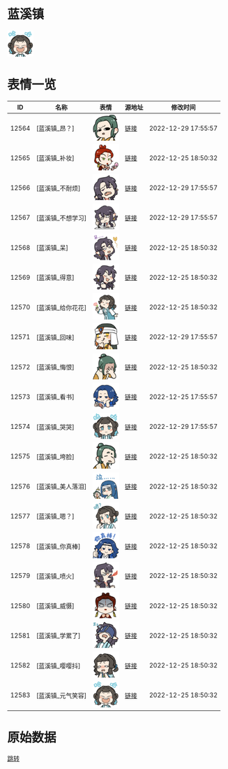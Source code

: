 # 蓝溪镇

<img src="./cover.png" height="60" alt="cover" />

# 表情一览

|ID|名称|表情|源地址|修改时间|
|----|----|----|----|----|
|12564|[蓝溪镇_昂？]|<img src="./pic/012564_%5B蓝溪镇_昂？%5D.png" height="60" alt="昂？"/>|[链接](https://i0.hdslb.com/bfs/emote/e98aacc3fc0088c0234610855951a8116dc62e64.png)|2022-12-29 17:55:57|
|12565|[蓝溪镇_补妆]|<img src="./pic/012565_%5B蓝溪镇_补妆%5D.png" height="60" alt="补妆"/>|[链接](https://i0.hdslb.com/bfs/emote/1fc3346bf095f697b5f981886cc683540455c8c0.png)|2022-12-25 18:50:32|
|12566|[蓝溪镇_不耐烦]|<img src="./pic/012566_%5B蓝溪镇_不耐烦%5D.png" height="60" alt="不耐烦"/>|[链接](https://i0.hdslb.com/bfs/emote/3d1479639d1fdab2677377069ab1fb37e29be88f.png)|2022-12-29 17:55:57|
|12567|[蓝溪镇_不想学习]|<img src="./pic/012567_%5B蓝溪镇_不想学习%5D.png" height="60" alt="不想学习"/>|[链接](https://i0.hdslb.com/bfs/emote/e333e905cfb30866496feaf8ebefb9e2e5aa48ff.png)|2022-12-29 17:55:57|
|12568|[蓝溪镇_呆]|<img src="./pic/012568_%5B蓝溪镇_呆%5D.png" height="60" alt="呆"/>|[链接](https://i0.hdslb.com/bfs/emote/583fbaed169c945728f86922d4b12ce19168b6a5.png)|2022-12-25 18:50:32|
|12569|[蓝溪镇_得意]|<img src="./pic/012569_%5B蓝溪镇_得意%5D.png" height="60" alt="得意"/>|[链接](https://i0.hdslb.com/bfs/emote/92a150714cb1d9109fd18503af25ee1bba8aaa35.png)|2022-12-25 18:50:32|
|12570|[蓝溪镇_给你花花]|<img src="./pic/012570_%5B蓝溪镇_给你花花%5D.png" height="60" alt="给你花花"/>|[链接](https://i0.hdslb.com/bfs/emote/03ae10c269a005d5e2cf5b2df8f542ec69e59c3b.png)|2022-12-25 18:50:32|
|12571|[蓝溪镇_回味]|<img src="./pic/012571_%5B蓝溪镇_回味%5D.png" height="60" alt="回味"/>|[链接](https://i0.hdslb.com/bfs/emote/32fdb31503d19fc3a25696b5561da363a076d38a.png)|2022-12-29 17:55:57|
|12572|[蓝溪镇_悔恨]|<img src="./pic/012572_%5B蓝溪镇_悔恨%5D.png" height="60" alt="悔恨"/>|[链接](https://i0.hdslb.com/bfs/emote/a3a3696b480397619cfb3eed5fefe5cc6844e354.png)|2022-12-25 18:50:32|
|12573|[蓝溪镇_看书]|<img src="./pic/012573_%5B蓝溪镇_看书%5D.png" height="60" alt="看书"/>|[链接](https://i0.hdslb.com/bfs/emote/82ef0756e9180d74e7bd46e82d6318784846b7a0.png)|2022-12-25 17:55:57|
|12574|[蓝溪镇_哭哭]|<img src="./pic/012574_%5B蓝溪镇_哭哭%5D.png" height="60" alt="哭哭"/>|[链接](https://i0.hdslb.com/bfs/emote/b253e5b931ab8eddd0843a47ffeb017a26a3362c.png)|2022-12-29 17:55:57|
|12575|[蓝溪镇_垮脸]|<img src="./pic/012575_%5B蓝溪镇_垮脸%5D.png" height="60" alt="垮脸"/>|[链接](https://i0.hdslb.com/bfs/emote/8307e66c914e105a2fb7222c5918c9973da7b898.png)|2022-12-25 18:50:32|
|12576|[蓝溪镇_美人落泪]|<img src="./pic/012576_%5B蓝溪镇_美人落泪%5D.png" height="60" alt="美人落泪"/>|[链接](https://i0.hdslb.com/bfs/emote/66620bca67bda692c3713ca2190a9199829ce1a3.png)|2022-12-25 18:50:32|
|12577|[蓝溪镇_嗯？]|<img src="./pic/012577_%5B蓝溪镇_嗯？%5D.png" height="60" alt="嗯？"/>|[链接](https://i0.hdslb.com/bfs/emote/cbe9cc9c5388bd6c3d815e34babf31e2a5220a90.png)|2022-12-25 18:50:32|
|12578|[蓝溪镇_你真棒]|<img src="./pic/012578_%5B蓝溪镇_你真棒%5D.png" height="60" alt="你真棒"/>|[链接](https://i0.hdslb.com/bfs/emote/f53f2f823bc6bd75ca3da913c26ef5e775eefa4e.png)|2022-12-25 18:50:32|
|12579|[蓝溪镇_喷火]|<img src="./pic/012579_%5B蓝溪镇_喷火%5D.png" height="60" alt="喷火"/>|[链接](https://i0.hdslb.com/bfs/emote/ea3fe554d80563d49f1d2bebb92094f6c8ac4cad.png)|2022-12-25 18:50:32|
|12580|[蓝溪镇_威慑]|<img src="./pic/012580_%5B蓝溪镇_威慑%5D.png" height="60" alt="威慑"/>|[链接](https://i0.hdslb.com/bfs/emote/9d5a570e399385fa3da1d550b7ef4710369f7e13.png)|2022-12-25 18:50:32|
|12581|[蓝溪镇_学累了]|<img src="./pic/012581_%5B蓝溪镇_学累了%5D.png" height="60" alt="学累了"/>|[链接](https://i0.hdslb.com/bfs/emote/4d2c41926d672cedd7b18f22d5a76d08316d1507.png)|2022-12-25 18:50:32|
|12582|[蓝溪镇_嘤嘤抖]|<img src="./pic/012582_%5B蓝溪镇_嘤嘤抖%5D.png" height="60" alt="嘤嘤抖"/>|[链接](https://i0.hdslb.com/bfs/emote/512b82df5366ffafc5ec1a5f81e626e76f9b78a5.png)|2022-12-25 18:50:32|
|12583|[蓝溪镇_元气笑容]|<img src="./pic/012583_%5B蓝溪镇_元气笑容%5D.png" height="60" alt="元气笑容"/>|[链接](https://i0.hdslb.com/bfs/emote/d1570dc15aaa444aae831d2ec7a4b49695195839.png)|2022-12-25 18:50:32|

# 原始数据

[跳转](./raw.json)

